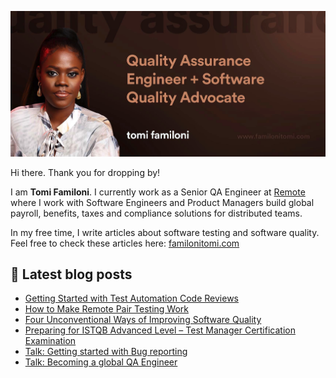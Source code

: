 ![Banner image for Tomi-Familoni GitHub profile](images/github_banner_image_tomi.jpg)

Hi there. Thank you for dropping by!

I am **Tomi Familoni**. I currently work as a Senior QA  Engineer at [Remote](https://remote.com/) where I work with Software Engineers and Product Managers build global payroll, benefits, taxes and compliance solutions for distributed teams.

In my free time, I write articles about software testing and software quality. Feel free to check these articles here: [familonitomi.com](https://familonitomi.com/)

## :notebook: Latest blog posts
<!-- BLOG-POST-LIST:START -->
- [Getting Started with Test Automation Code Reviews](https://familonitomi.com/2021/11/getting-started-with-test-automation-code-reviews/)
- [How to Make Remote Pair Testing Work](https://familonitomi.com/2021/03/how-to-make-remote-pair-testing-work/)
- [Four Unconventional Ways of Improving Software Quality](https://familonitomi.com/2021/06/four-unconventional-ways-of-improving-software-quality/)
- [Preparing for ISTQB Advanced Level – Test Manager Certification Examination](https://familonitomi.com/2020/03/preparing-for-istqb-advanced-level-test-manager-certification-examination/)
- [Talk: Getting started with Bug reporting](https://familonitomi.com/2021/12/talk-becoming-a-global-qa-engineer/)
- [Talk: Becoming a global QA Engineer](https://familonitomi.com/2021/12/talk-getting-started-with-bug-reporting/)
<!-- BLOG-POST-LIST:END -->
